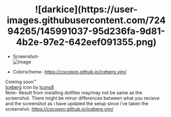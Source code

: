 
<h1 align = center> ![darkice](https://user-images.githubusercontent.com/72494265/145991037-95d236fa-9d81-4b2e-97e2-642eef091355.png) </h1>

- Screenshot- \
![image](https://user-images.githubusercontent.com/72494265/145991529-77a81317-6501-4714-a151-d8e7b33823ca.png)

- Colorscheme- https://cocopon.github.io/iceberg.vim/


Coming soon™️\
<a target="_blank" href="https://icons8.com/icon/5gG6u0nUdoLI/iceberg">Iceberg</a> icon by <a target="_blank" href="https://icons8.com">Icons8</a>\
Note- Result from installing dotfiles may/may not be same as the screenshot. There might be minor differences between what you recieve and the screenshot as i have updated the setup since i've taken the screenshot.
https://cocopon.github.io/iceberg.vim/
